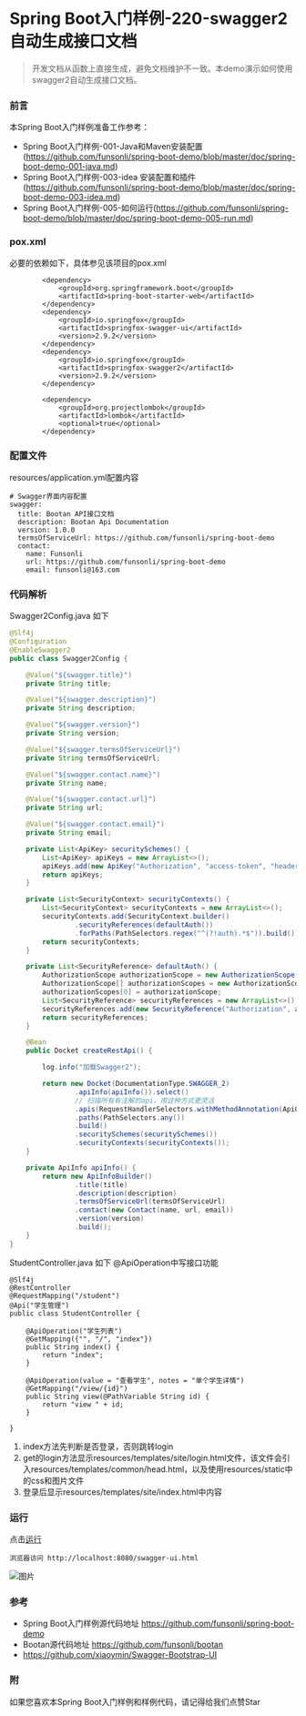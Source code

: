 # Spring Boot入门样例-220-swagger2自动生成接口文档

> 开发文档从函数上直接生成，避免文档维护不一致。本demo演示如何使用swagger2自动生成接口文档。

### 前言

本Spring Boot入门样例准备工作参考：

- Spring Boot入门样例-001-Java和Maven安装配置(https://github.com/funsonli/spring-boot-demo/blob/master/doc/spring-boot-demo-001-java.md)
- Spring Boot入门样例-003-idea 安装配置和插件(https://github.com/funsonli/spring-boot-demo/blob/master/doc/spring-boot-demo-003-idea.md)
- Spring Boot入门样例-005-如何运行(https://github.com/funsonli/spring-boot-demo/blob/master/doc/spring-boot-demo-005-run.md)

### pox.xml
必要的依赖如下，具体参见该项目的pox.xml
```
        <dependency>
            <groupId>org.springframework.boot</groupId>
            <artifactId>spring-boot-starter-web</artifactId>
        </dependency>
        <dependency>
            <groupId>io.springfox</groupId>
            <artifactId>springfox-swagger-ui</artifactId>
            <version>2.9.2</version>
        </dependency>
        <dependency>
            <groupId>io.springfox</groupId>
            <artifactId>springfox-swagger2</artifactId>
            <version>2.9.2</version>
        </dependency>

        <dependency>
            <groupId>org.projectlombok</groupId>
            <artifactId>lombok</artifactId>
            <optional>true</optional>
        </dependency>
```

### 配置文件

resources/application.yml配置内容
```
# Swagger界面内容配置
swagger:
  title: Bootan API接口文档
  description: Bootan Api Documentation
  version: 1.0.0
  termsOfServiceUrl: https://github.com/funsonli/spring-boot-demo
  contact:
    name: Funsonli
    url: https://github.com/funsonli/spring-boot-demo
    email: funsonli@163.com

```

### 代码解析

Swagger2Config.java 如下
```java
@Slf4j
@Configuration
@EnableSwagger2
public class Swagger2Config {

    @Value("${swagger.title}")
    private String title;

    @Value("${swagger.description}")
    private String description;

    @Value("${swagger.version}")
    private String version;

    @Value("${swagger.termsOfServiceUrl}")
    private String termsOfServiceUrl;

    @Value("${swagger.contact.name}")
    private String name;

    @Value("${swagger.contact.url}")
    private String url;

    @Value("${swagger.contact.email}")
    private String email;

    private List<ApiKey> securitySchemes() {
        List<ApiKey> apiKeys = new ArrayList<>();
        apiKeys.add(new ApiKey("Authorization", "access-token", "header"));
        return apiKeys;
    }

    private List<SecurityContext> securityContexts() {
        List<SecurityContext> securityContexts = new ArrayList<>();
        securityContexts.add(SecurityContext.builder()
                .securityReferences(defaultAuth())
                .forPaths(PathSelectors.regex("^(?!auth).*$")).build());
        return securityContexts;
    }

    private List<SecurityReference> defaultAuth() {
        AuthorizationScope authorizationScope = new AuthorizationScope("global", "accessEverything");
        AuthorizationScope[] authorizationScopes = new AuthorizationScope[1];
        authorizationScopes[0] = authorizationScope;
        List<SecurityReference> securityReferences = new ArrayList<>();
        securityReferences.add(new SecurityReference("Authorization", authorizationScopes));
        return securityReferences;
    }

    @Bean
    public Docket createRestApi() {

        log.info("加载Swagger2");

        return new Docket(DocumentationType.SWAGGER_2)
                .apiInfo(apiInfo()).select()
                // 扫描所有有注解的api，用这种方式更灵活
                .apis(RequestHandlerSelectors.withMethodAnnotation(ApiOperation.class))
                .paths(PathSelectors.any())
                .build()
                .securitySchemes(securitySchemes())
                .securityContexts(securityContexts());
    }

    private ApiInfo apiInfo() {
        return new ApiInfoBuilder()
                .title(title)
                .description(description)
                .termsOfServiceUrl(termsOfServiceUrl)
                .contact(new Contact(name, url, email))
                .version(version)
                .build();
    }
}
```

StudentController.java 如下  @ApiOperation中写接口功能
``` 
@Slf4j
@RestController
@RequestMapping("/student")
@Api("学生管理")
public class StudentController {

    @ApiOperation("学生列表")
    @GetMapping({"", "/", "index"})
    public String index() {
        return "index";
    }

    @ApiOperation(value = "查看学生", notes = "单个学生详情")
    @GetMapping("/view/{id}")
    public String view(@PathVariable String id) {
        return "view " + id;
    }

}
```

1. index方法先判断是否登录，否则跳转login
2. get的login方法显示resources/templates/site/login.html文件，该文件会引入resources/templates/common/head.html，以及使用resources/static中的css和图片文件
3. 登录后显示resources/templates/site/index.html中内容

### 运行

点击[运行](https://github.com/funsonli/spring-boot-demo/blob/master/doc/spring-boot-demo-005-run.md)

```
浏览器访问 http://localhost:8080/swagger-ui.html

```
![图片](https://raw.githubusercontent.com/funsonli/spring-boot-demo/master/doc/images/spring-boot-demo-220-swagger2-01.png?raw=true)

### 参考
- Spring Boot入门样例源代码地址 https://github.com/funsonli/spring-boot-demo
- Bootan源代码地址 https://github.com/funsonli/bootan
- https://github.com/xiaoymin/Swagger-Bootstrap-UI


### 附
如果您喜欢本Spring Boot入门样例和样例代码，请记得给我们点赞Star

